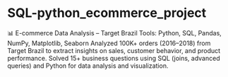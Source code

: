 # SQL-python_ecommerce_project
 📊  E-commerce Data Analysis – Target Brazil  Tools: Python, SQL, Pandas, NumPy, Matplotlib, Seaborn  Analyzed 100K+ orders (2016–2018) from Target Brazil to extract insights on sales,  customer behavior, and product performance.  Solved 15+ business questions using SQL (joins, advanced queries) and Python for data  analysis and visualization.  
